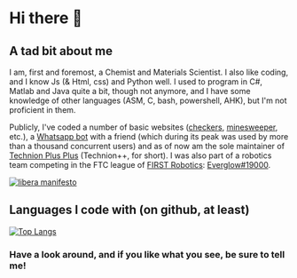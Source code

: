 # Hi there 👋

## A tad bit about me

I am, first and foremost, a Chemist and Materials Scientist. I also like coding, and I know Js (& Html, css) and Python well. I used to program in C#, Matlab and Java quite a bit, though not anymore, and I have some knowledge of other languages (ASM, C, bash, powershell, AHK), but I'm not proficient in them.

Publicly, I've coded a number of basic websites ([checkers](https://github.com/TheBooker66/Checkers), [minesweeper](https://github.com/TheBooker66/MineSweeper), etc.), a [Whatsapp bot](https://github.com/ArielYat/Whatsapp-bot-Project) with a friend (which during its peak was used by more than a thousand concurrent users) and as of now am the sole maintainer of [Technion Plus Plus](https://github.com/TheBooker66/Technion-Plus-Plus) (Technion++, for short). I was also part of a robotics team competing in the FTC league of [FIRST Robotics](https://www.firstinspires.org/): [Everglow#19000](https://github.com/Everglow19000/).

[![libera manifesto](https://img.shields.io/badge/libera-manifesto-lightgrey.svg)](https://liberamanifesto.com)

## Languages I code with (on github, at least)
[![Top Langs](https://github-readme-stats-thebooker66s-projects.vercel.app/api/top-langs/?username=TheBooker66&theme=radical)](https://github.com/anuraghazra/github-readme-stats)

### Have a look around, and if you like what you see, be sure to tell me!
